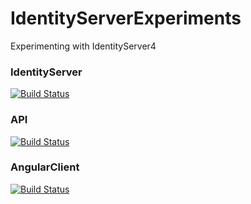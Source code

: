 # IdentityServerExperiments
Experimenting with IdentityServer4

### IdentityServer
[![Build Status](https://dev.azure.com/manuelnaujoksstp/IdentityServerExperiments/_apis/build/status/IdentityServer-CI?branchName=master)](https://dev.azure.com/manuelnaujoksstp/IdentityServerExperiments/_build/latest?definitionId=6&branchName=master)

### API 
[![Build Status](https://dev.azure.com/manuelnaujoksstp/IdentityServerExperiments/_apis/build/status/API-CI?branchName=master)](https://dev.azure.com/manuelnaujoksstp/IdentityServerExperiments/_build/latest?definitionId=8&branchName=master)

### AngularClient
[![Build Status](https://dev.azure.com/manuelnaujoksstp/IdentityServerExperiments/_apis/build/status/AngularClient-CI?branchName=master)](https://dev.azure.com/manuelnaujoksstp/IdentityServerExperiments/_build/latest?definitionId=7&branchName=master)

